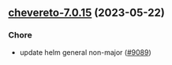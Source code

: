 

## [chevereto-7.0.15](https://github.com/truecharts/charts/compare/chevereto-7.0.14...chevereto-7.0.15) (2023-05-22)

### Chore

- update helm general non-major ([#9089](https://github.com/truecharts/charts/issues/9089))
  
  
